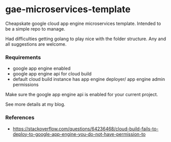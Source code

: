 # gae-microservices-template
Cheapskate google cloud app engine microservices template. Intended to be a simple repo to manage.


Had difficulties getting golang to play nice with the folder structure. Any and all suggestions are welcome.


### Requirements

* google app engine enabled
* google app engine api for cloud build
* default cloud build instance has app engine deployer/ app engine admin permissions

Make sure the google app engine api is enabled for your current project.

See more details at my blog.


### References

* https://stackoverflow.com/questions/64236468/cloud-build-fails-to-deploy-to-google-app-engine-you-do-not-have-permission-to